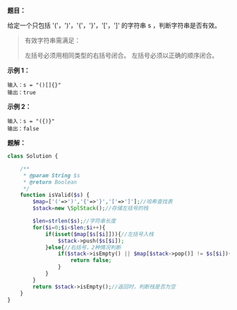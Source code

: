**题目：**

给定一个只包括 '('，')'，'{'，'}'，'['，']' 的字符串 s ，判断字符串是否有效。

> 有效字符串需满足：
>
> 左括号必须用相同类型的右括号闭合。
> 左括号必须以正确的顺序闭合。



**示例 1：**

```
输入：s = "()[]{}"
输出：true
```

**示例 2：**

```
输入：s = "({)}"
输出：false
```



**题解：**

```php
class Solution {

    /**
     * @param String $s
     * @return Boolean
     */
    function isValid($s) {
        $map=['('=>')','{'=>'}','['=>']'];//哈希查找表
        $stack=new \SplStack();//存储左括号的栈

        $len=strlen($s);//字符串长度
        for($i=0;$i<$len;$i++){
            if(isset($map[$s[$i]])){//左括号入栈
                $stack->push($s[$i]);
            }else{//右括号，2种情况判断
                if($stack->isEmpty() || $map[$stack->pop()] != $s[$i]){
                    return false;
                }                
            }
        }
        return $stack->isEmpty();//返回时，判断栈是否为空
    }
}
```

